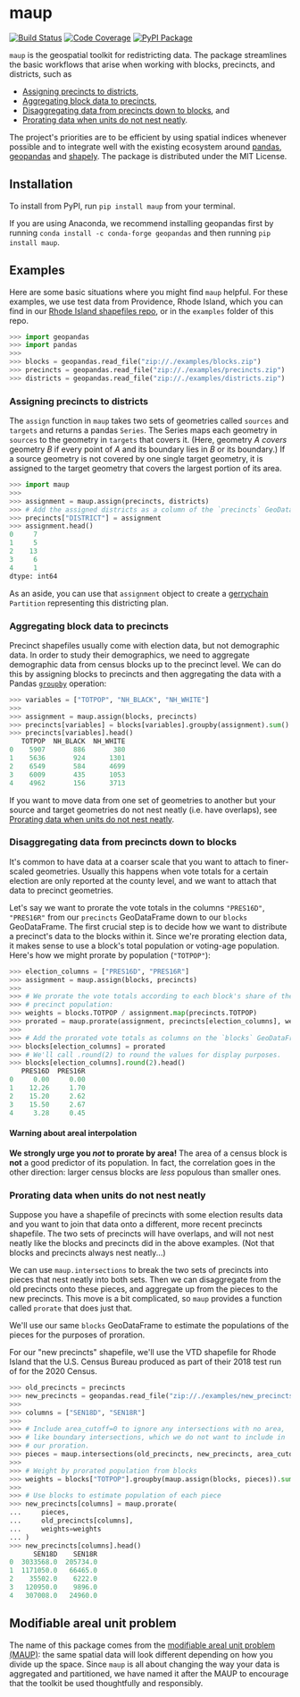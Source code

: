 # maup

[![Build Status](https://travis-ci.com/mggg/maup.svg?branch=master)](https://travis-ci.com/mggg/maup)
[![Code Coverage](https://codecov.io/gh/mggg/maup/branch/master/graph/badge.svg)](https://codecov.io/gh/mggg/maup)
[![PyPI Package](https://badge.fury.io/py/maup.svg)](https://https://pypi.org/project/gerrychain/)

`maup` is the geospatial toolkit for redistricting data. The package streamlines
the basic workflows that arise when working with blocks, precincts, and
districts, such as

-   [Assigning precincts to districts](#assigning-precincts-to-districts),
-   [Aggregating block data to precincts](#aggregating-block-data-to-precincts),
-   [Disaggregating data from precincts down to blocks](#disaggregating-data-from-precincts-down-to-blocks),
    and
-   [Prorating data when units do not nest neatly](#prorating-data-when-units-do-not-nest-neatly).

The project's priorities are to be efficient by using spatial indices whenever
possible and to integrate well with the existing ecosystem around
[pandas](https://pandas.pydata.org/), [geopandas](https://geopandas.org) and
[shapely](https://shapely.readthedocs.io/en/latest/). The package is distributed
under the MIT License.

## Installation

To install from PyPI, run `pip install maup` from your terminal.

If you are using Anaconda, we recommend installing geopandas first by running
`conda install -c conda-forge geopandas` and then running `pip install maup`.

## Examples

Here are some basic situations where you might find `maup` helpful. For these
examples, we use test data from Providence, Rhode Island, which you can find in
our
[Rhode Island shapefiles repo](https://github.com/mggg-states/RI-shapefiles), or
in the `examples` folder of this repo.

```python
>>> import geopandas
>>> import pandas
>>>
>>> blocks = geopandas.read_file("zip://./examples/blocks.zip")
>>> precincts = geopandas.read_file("zip://./examples/precincts.zip")
>>> districts = geopandas.read_file("zip://./examples/districts.zip")

```

### Assigning precincts to districts

The `assign` function in `maup` takes two sets of geometries called `sources`
and `targets` and returns a pandas `Series`. The Series maps each geometry in
`sources` to the geometry in `targets` that covers it. (Here, geometry _A_
_covers_ geometry _B_ if every point of _A_ and its boundary lies in _B_ or its
boundary.) If a source geometry is not covered by one single target geometry, it
is assigned to the target geometry that covers the largest portion of its area.

```python
>>> import maup
>>>
>>> assignment = maup.assign(precincts, districts)
>>> # Add the assigned districts as a column of the `precincts` GeoDataFrame:
>>> precincts["DISTRICT"] = assignment
>>> assignment.head()
0     7
1     5
2    13
3     6
4     1
dtype: int64

```

As an aside, you can use that `assignment` object to create a
[gerrychain](https://gerrychain.readthedocs.io/en/latest/) `Partition`
representing this districting plan.

### Aggregating block data to precincts

Precinct shapefiles usually come with election data, but not demographic data.
In order to study their demographics, we need to aggregate demographic data from
census blocks up to the precinct level. We can do this by assigning blocks to
precincts and then aggregating the data with a Pandas
[`groupby`](http://pandas.pydata.org/pandas-docs/stable/reference/api/pandas.DataFrame.groupby.html)
operation:

```python
>>> variables = ["TOTPOP", "NH_BLACK", "NH_WHITE"]
>>>
>>> assignment = maup.assign(blocks, precincts)
>>> precincts[variables] = blocks[variables].groupby(assignment).sum()
>>> precincts[variables].head()
   TOTPOP  NH_BLACK  NH_WHITE
0    5907       886       380
1    5636       924      1301
2    6549       584      4699
3    6009       435      1053
4    4962       156      3713

```

If you want to move data from one set of geometries to another but your source
and target geometries do not nest neatly (i.e. have overlaps), see
[Prorating data when units do not nest neatly](#prorating-data-when-units-do-not-nest-neatly).

### Disaggregating data from precincts down to blocks

It's common to have data at a coarser scale that you want to attach to
finer-scaled geometries. Usually this happens when vote totals for a certain
election are only reported at the county level, and we want to attach that data
to precinct geometries.

Let's say we want to prorate the vote totals in the columns `"PRES16D"`,
`"PRES16R"` from our `precincts` GeoDataFrame down to our `blocks` GeoDataFrame.
The first crucial step is to decide how we want to distribute a precinct's data
to the blocks within it. Since we're prorating election data, it makes sense to
use a block's total population or voting-age population. Here's how we might
prorate by population (`"TOTPOP"`):

```python
>>> election_columns = ["PRES16D", "PRES16R"]
>>> assignment = maup.assign(blocks, precincts)
>>>
>>> # We prorate the vote totals according to each block's share of the overall
>>> # precinct population:
>>> weights = blocks.TOTPOP / assignment.map(precincts.TOTPOP)
>>> prorated = maup.prorate(assignment, precincts[election_columns], weights)
>>>
>>> # Add the prorated vote totals as columns on the `blocks` GeoDataFrame:
>>> blocks[election_columns] = prorated
>>> # We'll call .round(2) to round the values for display purposes.
>>> blocks[election_columns].round(2).head()
   PRES16D  PRES16R
0     0.00     0.00
1    12.26     1.70
2    15.20     2.62
3    15.50     2.67
4     3.28     0.45

```

#### Warning about areal interpolation

**We strongly urge you _not_ to prorate by area!** The area of a census block is
**not** a good predictor of its population. In fact, the correlation goes in the
other direction: larger census blocks are _less_ populous than smaller ones.

### Prorating data when units do not nest neatly

Suppose you have a shapefile of precincts with some election results data and
you want to join that data onto a different, more recent precincts shapefile.
The two sets of precincts will have overlaps, and will not nest neatly like the
blocks and precincts did in the above examples. (Not that blocks and precincts
always nest neatly...)

We can use `maup.intersections` to break the two sets of precincts into pieces
that nest neatly into both sets. Then we can disaggregate from the old precincts
onto these pieces, and aggregate up from the pieces to the new precincts. This
move is a bit complicated, so `maup` provides a function called `prorate` that
does just that.

We'll use our same `blocks` GeoDataFrame to estimate the populations of the
pieces for the purposes of proration.

For our "new precincts" shapefile, we'll use the VTD shapefile for Rhode Island
that the U.S. Census Bureau produced as part of their 2018 test run of for the
2020 Census.

```python
>>> old_precincts = precincts
>>> new_precincts = geopandas.read_file("zip://./examples/new_precincts.zip")
>>>
>>> columns = ["SEN18D", "SEN18R"]
>>>
>>> # Include area_cutoff=0 to ignore any intersections with no area,
>>> # like boundary intersections, which we do not want to include in
>>> # our proration.
>>> pieces = maup.intersections(old_precincts, new_precincts, area_cutoff=0)
>>>
>>> # Weight by prorated population from blocks
>>> weights = blocks["TOTPOP"].groupby(maup.assign(blocks, pieces)).sum()
>>>
>>> # Use blocks to estimate population of each piece
>>> new_precincts[columns] = maup.prorate(
...     pieces,
...     old_precincts[columns],
...     weights=weights
... )
>>> new_precincts[columns].head()
      SEN18D    SEN18R
0  3033568.0  205734.0
1  1171050.0   66465.0
2    35502.0    6222.0
3   120950.0    9896.0
4   307008.0   24960.0

```

## Modifiable areal unit problem

The name of this package comes from the
[modifiable areal unit problem (MAUP)](https://en.wikipedia.org/wiki/Modifiable_areal_unit_problem):
the same spatial data will look different depending on how you divide up the
space. Since `maup` is all about changing the way your data is aggregated and
partitioned, we have named it after the MAUP to encourage that the toolkit be
used thoughtfully and responsibly.
